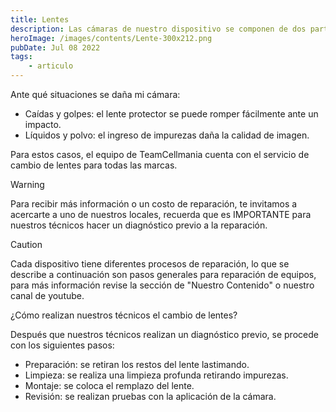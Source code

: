 ```yaml
---
title: Lentes
description: Las cámaras de nuestro dispositivo se componen de dos partes el lente protector que se encuentra en el exterior y la cámara que se encuentra en la placa.
heroImage: /images/contents/Lente-300x212.png
pubDate: Jul 08 2022
tags: 
    - articulo
---
```


Ante qué situaciones se daña mi cámara:

- Caídas y golpes: el lente protector se puede romper fácilmente ante un impacto.
- Líquidos y polvo: el ingreso de impurezas daña la calidad de imagen.

Para estos casos, el equipo de TeamCellmania cuenta con el servicio de cambio de lentes para todas las marcas.

> [!WARNING]
> Para recibir más información o un costo de reparación, te invitamos a acercarte a uno de nuestros locales, recuerda que es IMPORTANTE para nuestros técnicos hacer un diagnóstico previo a la reparación.

> [!CAUTION]
> Cada dispositivo tiene diferentes procesos de reparación, lo que se describe a continuación son pasos generales para reparación de equipos, para más información revise la sección de \"Nuestro Contenido\" o nuestro canal de youtube.

¿Cómo realizan nuestros técnicos el cambio de lentes?

Después que nuestros técnicos realizan un diagnóstico previo, se procede con los siguientes pasos:

- Preparación: se retiran los restos del lente lastimando.
- Limpieza: se realiza una limpieza profunda retirando impurezas.
- Montaje: se coloca el remplazo del lente.
- Revisión: se realizan pruebas con la aplicación de la cámara.
